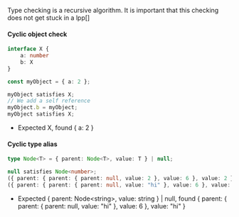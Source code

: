 Type checking is a recursive algorithm. It is important that this checking does not get stuck in a lpp[]

#### Cyclic object check

```ts
interface X {
	a: number
	b: X
}

const myObject = { a: 2 };

myObject satisfies X;
// We add a self reference
myObject.b = myObject;
myObject satisfies X;
```

- Expected X, found { a: 2 }

#### Cyclic type alias

```ts
type Node<T> = { parent: Node<T>, value: T } | null;

null satisfies Node<number>;
({ parent: { parent: { parent: null, value: 2 }, value: 6 }, value: 2 } satisfies Node<number>);
({ parent: { parent: { parent: null, value: "hi" }, value: 6 }, value: "hi" } satisfies Node<string>);
```

- Expected { parent: Node\<string>, value: string } | null, found { parent: { parent: { parent: null, value: "hi" }, value: 6 }, value: "hi" }
